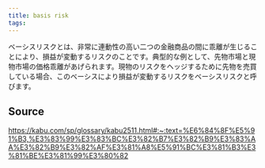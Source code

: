 ```yaml
---
title: basis risk
tags: 
---
```


ベーシスリスクとは、非常に連動性の高い二つの金融商品の間に乖離が生じることにより、損益が変動するリスクのことです。典型的な例として、先物市場と現物市場の価格乖離があげられます。現物のリスクをヘッジするために先物を売買している場合、このベーシスにより損益が変動するリスクをベーシスリスクと呼びます。

## Source
https://kabu.com/sp/glossary/kabu2511.html#:~:text=%E6%84%8F%E5%91%B3,%E3%83%99%E3%83%BC%E3%82%B7%E3%82%B9%E3%83%AA%E3%82%B9%E3%82%AF%E3%81%A8%E5%91%BC%E3%81%B3%E3%81%BE%E3%81%99%E3%80%82
